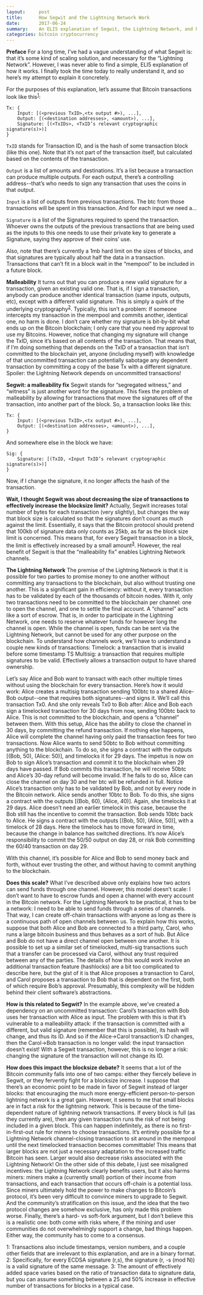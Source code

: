```yaml
---
layout:     post
title:      How Segwit and the Lightning Network Work
date:       2017-06-24
summary:    An ELI5 explanation of Segwit, the Lightning Network, and how they are related
categories: bitcoin cryptocurrency
---
```


**Preface**
For a long time, I’ve had a vague understanding of what Segwit is: that it’s some kind of scaling solution, and necessary for the “Lightning Network”. However, I was never able to find a simple, ELI5 explanation of how it works. I finally took the time today to really understand it, and so here’s my attempt to explain it concretely.
 
For the purposes of this explanation, let’s assume that Bitcoin transactions look like this<sup>[1](#fn1)</sup>:
```
Tx: {
    Input: [(<previous TxID>,<tx output #>), ...],
    Output: [(<destination addresses>, <amount>), ...],
    Signature: [(<TxIDs>, <TxID’s relevant cryptographic signature(s)>)]
}
```

`TxID` stands for Transaction ID, and is the hash of some transaction block (like this one). Note that it’s not part of the transaction itself, but calculated based on the contents of the transaction.
 
`Output` is a list of amounts and destinations. It’s a list because a transaction can produce multiple outputs. For each output, there’s a controlling address--that’s who needs to sign any transaction that uses the coins in that output.
 
`Input` is a list of outputs from previous transactions. The btc from those transactions will be spent in this transaction. And for each input we need a...
 
`Signature` is a list of the Signatures required to spend the transaction. Whoever owns the outputs of the previous transactions that are being used as the inputs to this one needs to use their private key to generate a Signature, saying they approve of their coins’ use.
 
Also, note that there’s currently a 1mb hard limit on the sizes of blocks, and that signatures are typically about half the data in a transaction. Transactions that can’t fit in a block wait in the “mempool” to be included in a future block.
 
**Malleability**
It turns out that you can produce a new valid signature for a transaction, given an existing valid one. That is, if I sign a transaction, anybody can produce another identical transaction (same inputs, outputs, etc), except with a different valid signature. This is simply a quirk of the underlying cryptography<sup>[2](#fn2)</sup>.
Typically, this isn’t a problem: If someone intercepts my transaction in the mempool and commits another, identical one, no harm is done. I don’t care whether my signature is bit-by-bit what ends up on the Bitcoin blockchain; I only care that you need my approval to use my Bitcoins. 
However, notice that changing my signature will change the TxID, since it’s based on all contents of the transaction. That means that, if I’m doing something that depends on the TxID of a transaction that isn’t committed to the blockchain yet, anyone (including myself) with knowledge of that uncommitted transaction can potentially sabotage any dependent transaction by committing a copy of the base Tx with a different signature.
Spoiler: the Lightning Network depends on uncommitted transactions!

**Segwit: a malleability fix**
Segwit stands for “segregated witness,” and “witness” is just another word for the signature. This fixes the problem of malleability by allowing for transactions that move the signatures off of the transaction, into another part of the block. So, a transaction looks like this:
```
Tx: {
    Input: [(<previous TxID>,<tx output #>), ...],
    Output: [(<destination addresses>, <amount>), ...],
}
```
And somewhere else in the block we have:
```
Sig: {
    Signature: [(TxID, <Input TxID’s relevant cryptographic signature(s)>)]
}
```
Now, if I change the signature, it no longer affects the hash of the transaction.
 
**Wait, I thought Segwit was about decreasing the size of transactions to effectively increase the blocksize limit?**
Actually, Segwit increases total number of bytes for each transaction (very slightly), but changes the way that block size is calculated so that the signatures don’t count as much against the limit. Essentially, it says that the Bitcoin protocol should pretend that 100kb of signature data only counts as 25kb, as far as the block size limit is concerned. This means that, for every Segwit transaction in a block, the limit is effectively increased by a small amount<sup>[3](#fn3)</sup>.
However, the real benefit of Segwit is that the “malleability fix” enables Lightning Network channels.
 
**The Lightning Network**
The premise of the Lightning Network is that it is possible for two parties to promise money to one another without committing any transactions to the blockchain, but also without trusting one another. This is a significant gain in efficiency: without it, every transaction has to be validated by each of the thousands of bitcoin nodes. With it, only two transactions need to be committed to the blockchain per channel: one to open the channel, and one to settle the final account.
A “channel” acts like a sort of escrow. That is, in order to participate in the Lightning Network, one needs to reserve whatever funds for however long the channel is open. While the channel is open, funds can be sent via the Lightning Network, but cannot be used for any other purpose on the blockchain.
To understand how channels work, we’ll have to understand a couple new kinds of transactions:
Timelock: a transaction that is invalid before some timestamp TS
Multisig: a transaction that requires multiple signatures to be valid. Effectively allows a transaction output to have shared ownership.
 
Let’s say Alice and Bob want to transact with each other multiple times without using the blockchain for every transaction. Here’s how it would work:
Alice creates a multisig transaction sending 100btc to a shared Alice-Bob output--one that requires both signatures--and signs it. We’ll call this transaction Tx0. And she only reveals Tx0 to Bob after:
Alice and Bob each sign a timelocked transaction for 30 days from now, sending 100btc back to Alice. This is not committed to the blockchain, and opens a “channel” between them.
With this setup, Alice has the ability to close the channel in 30 days, by committing the refund transaction. If nothing else happens, Alice will complete the channel having only paid the transaction fees for two transactions.
Now Alice wants to send 50btc to Bob without committing anything to the blockchain. To do so, she signs a contract with the outputs [(Bob, 50), (Alice: 50)], and timelocks it for 29 days.
The impetus is now on Bob to sign Alice’s transaction and commit it to the blockchain when 29 days have passed. 
If Bob commits this transaction, he will receive 50btc and Alice’s 30-day refund will become invalid. If he fails to do so, Alice can close the channel on day 30 and her btc will be refunded in full. Notice Alice’s transaction only has to be validated by Bob, and not by every node in the Bitcoin network.
Alice sends another 10btc to Bob. To do this, she signs a contract with the outputs [(Bob, 60), (Alice, 40)]. Again, she timelocks it at 29 days.
Alice doesn’t need an earlier timelock in this case, because the Bob still has the incentive to commit the transaction.
Bob sends 10btc back to Alice. He signs a contract with the outputs [(Bob, 50), (Alice, 50)], with a timelock of 28 days.
Here the timelock has to move forward in time, because the change in balance has switched directions. It’s now Alice’s responsibility to commit the 50/50 output on day 28, or risk Bob committing the 60/40 transaction on day 29.
 
With this channel, it’s possible for Alice and Bob to send money back and forth, without ever trusting the other, and without having to commit anything to the blockchain.
 
**Does this scale?**
What I’ve described above only explains how two actors can send funds through one channel. However, this model doesn’t scale: I don’t want to have to escrow funds and open a channel with every account in the Bitcoin network.
For the Lightning Network to be practical, it has to be a network: I need to be able to send funds through a series of channels. That way, I can create off-chain transactions with anyone as long as there is a continuous path of open channels between us.
To explain how this works, suppose that both Alice and Bob are connected to a third party, Carol, who runs a large bitcoin business and thus behaves as a sort of hub. But Alice and Bob do not have a direct channel open between one another. It is possible to set up a similar set of timelocked, multi-sig transactions such that a transfer can be processed via Carol, without any trust required between any of the parties.
The details of how this would work involve an additional transaction feature (hashlocks) are a bit too complicated to describe here, but the gist of it is that Alice proposes a transaction to Carol, and Carol proposes a transaction to Bob that is dependent on the first, both of which require Bob’s approval. Presumably, this complexity will be hidden behind their client software’s abstractions.
 
**How is this related to Segwit?**
In the example above, we’ve created a dependency on an uncommitted transaction: Carol’s transaction with Bob uses her transaction with Alice as input. The problem with this is that it’s vulnerable to a malleability attack: if the transaction is committed with a different, but valid signature (remember that this is possible), its hash will change, and thus its ID. 
And so if the Alice->Carol transaction’s ID changes, then the Carol->Bob transaction is no longer valid: the input transaction doesn’t exist!
With a Segwit transaction, however, this is no longer a risk: changing the signature of the transaction will not change its ID.
 
**How does this impact the blocksize debate?**
It seems that a lot of the Bitcoin community falls into one of two camps: either they fiercely believe in Segwit, or they fervently fight for a blocksize increase.
I suppose that there’s an economic point to be made in favor of Segwit instead of larger blocks: that encouraging the much more energy-efficient person-to-person lightning network is a great gain. However, it seems to me that small blocks are in fact a risk for the lightning network.
This is because of the time-dependent nature of lightning network transactions. If every block is full (as they currently are), then any given transaction runs the risk of not being included in a given block. This can happen indefinitely, as there is no first-in-first-out rule for miners to choose transactions. It’s entirely possible for a Lightning Network channel-closing transaction to sit around in the mempool until the next timelocked transaction becomes committable!
This means that larger blocks are not just a necessary adaptation to the increased traffic Bitcoin has seen. Larger would also decrease risks associated with the Lightning Network!
On the other side of this debate, I just see misaligned incentives: the Lightning Network clearly benefits users, but it also harms miners: miners make a (currently small) portion of their income from transactions, and each transaction that occurs off-chain is a potential loss. Since miners ultimately hold the power to make changes to Bitcoin’s protocol, it’s been very difficult to convince miners to upgrade to Segwit. And the community’s stratification on this issue, and the idea that the two protocol changes are somehow exclusive, has only made this problem worse.
Finally, there’s a hard- vs soft-fork argument, but I don’t believe this is a realistic one: both come with risks where, if the mining and user communities do not overwhelmingly support a change, bad things happen. Either way, the community has to come to a consensus.
 
 
 
<a name="fn1">1</a>: Transactions also include timestamps, version numbers, and a couple other fields that are irrelevant to this explanation, and are in a binary format.
<a name="fn2">2</a>: Specifically, for every ECDSA signature (r,s), the signature (r, -s (mod N)) is a valid signature of the same message.
<a name="fn3">3</a>: The amount of effectively added space varies based on the ratio of transaction data to signature data, but you can assume something between a 25 and 50% increase in effective number of transactions for blocks in a typical case.
